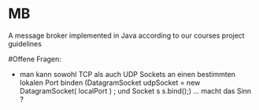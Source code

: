# MB
A message broker implemented in Java according to our courses project guidelines



#Offene Fragen: 

* man kann sowohl TCP als auch UDP Sockets an einen bestimmten lokalen Port binden (DatagramSocket udpSocket = new DatagramSocket( localPort ) ; und Socket s s.bind();) ... macht das Sinn ?
